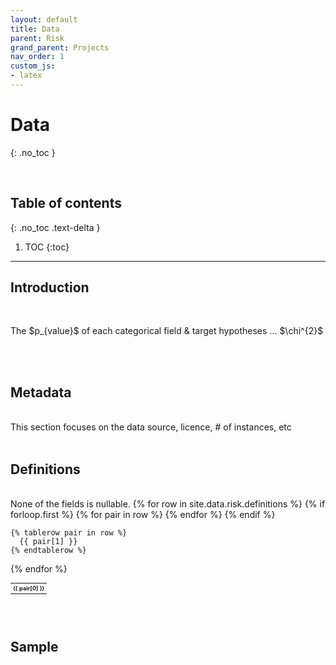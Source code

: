 ```yaml
---
layout: default
title: Data
parent: Risk
grand_parent: Projects
nav_order: 1
custom_js:
- latex
---
```


# Data
{: .no_toc }

<br>

## Table of contents
{: .no_toc .text-delta }

1. TOC
{:toc}

---


## Introduction
<br>
<div>
      <p>The $p_{value}$ of each categorical field & target hypotheses ... $\chi^{2}$</p>
</div>

<br>
<br>

## Metadata
<br>
This section focuses on the data source, licence, # of instances, etc

<br>
<br>

## Definitions
<br>
None of the fields is nullable.

<table style="width: 65%;font-size: 65%;text-align: left;">
  {% for row in site.data.risk.definitions %}
    {% if forloop.first %}
    <tr>
      {% for pair in row %}
        <th>{{ pair[0] }}</th>
      {% endfor %}
    </tr>
    {% endif %}

    {% tablerow pair in row %}
      {{ pair[1] }}
    {% endtablerow %}
  {% endfor %}
</table>

<br>
<br>

## Sample

<br>
<br>
<br>
<br>
